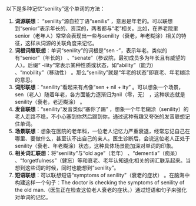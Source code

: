 以下是多种记忆“senility”这个单词的方法：
1. **词源联想**： “senility”源自拉丁语“senilis” ，意思是年老的。可以联想到“senior”表示年长的、资深的，两者都与“老”相关。比如，在养老院里senior（老年人）常常会表现出一些与senility（衰老，年老糊涂）相关的特征，这样从词源的关联角度来记忆。
2. **词根词缀联想**：单词“senility”的词根是“sen -”，表示年老。类似的有“senior”（年长的） 、“senate”（参议院，最初成员多为年长且有威望的人）。后缀“ -ility”常表示某种性质或状态，如“ability”（能力） 、“mobility”（移动性） 。那么“senility”就是“年老的状态”即衰老、年老糊涂的意思。 
3. **词形联想**：“senility”看起来有点像“sen + nil + ity” 。可以想象一个场景，sen（老人）随着年老，各方面能力逐渐归为nil（零，无） ，这种状态就是senility（衰老，老迈糊涂） 。
4. **发音联想**：“senility”发音类似“塞你了踢” ，想象一个年老糊涂（senility）的老人走路不稳，不小心塞到你然后踢到你，通过这种有趣又夸张的发音联想记住单词。
5. **场景联想**：想象在医院的老年科，一位老人记忆力严重衰退，经常忘记自己在哪里、要做什么，甚至认不出自己的亲人。医生诊断后，会说这位老人正处于senility（衰老、年老糊涂）状态，这种具体场景能加深对单词的印象。
6. **相关词汇联想**：将“senility”与“old age”（老年） 、“dementia”（痴呆） 、“forgetfulness”（健忘）等和衰老、老年认知退化相关的词汇联系起来。当想到这些词的时候，同时也能想到“senility”。
7. **短语联想**：可以联想短语“symptoms of senility”（衰老的症状） 。在脑海中构建这样一个句子：The doctor is checking the symptoms of senility of the old man.（医生正在检查这位老人衰老的症状。）通过短语和句子来强化对单词的记忆。 